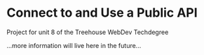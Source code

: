 # Connect to and Use a Public API
Project for unit 8 of the Treehouse WebDev Techdegree

...more information will live here in the future...